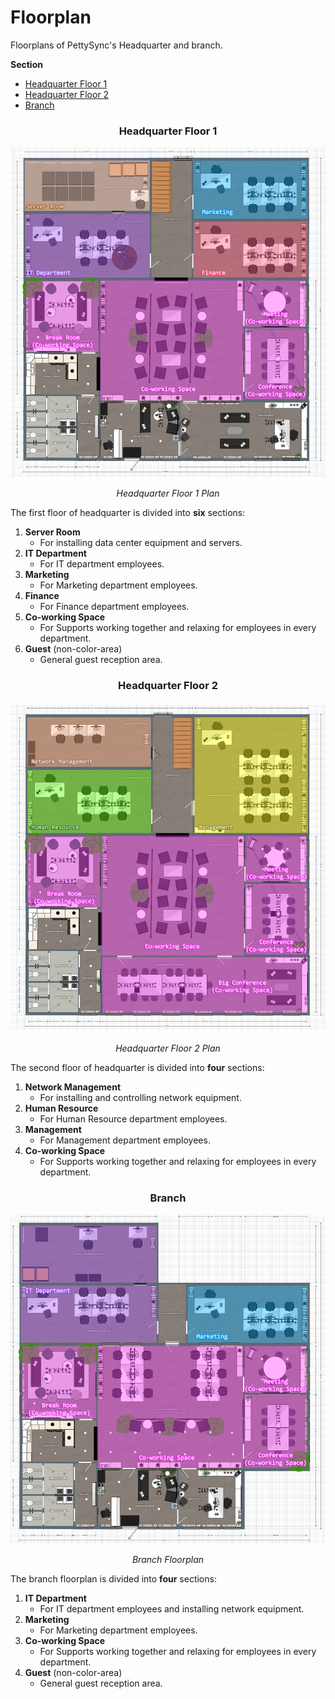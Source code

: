 # Floorplan

Floorplans of PettySync's Headquarter and branch.

<div class="warning">

**Section**

- [Headquarter Floor 1](#headquarter-floor-1)
- [Headquarter Floor 2](#headquarter-floor-2)
- [Branch](#branch)

</div>

### <p style="text-align: center; italic;">Headquarter Floor 1</p>
![headquarter floor-1 plan image](../images/floorplan/HQ1-Sectioned.png)
*<p style="text-align: center;">Headquarter Floor 1 Plan</p>*

The first floor of headquarter is divided into **six** sections:
1. **Server Room**
    - For installing data center equipment and servers. 
2. **IT Department**
    - For IT department employees.
3. **Marketing**
    - For Marketing department employees.
4. **Finance**
    - For Finance department employees.
5. **Co-working Space**
    - For Supports working together and relaxing for employees in every department.
6. **Guest** (non-color-area)
    - General guest reception area.

### <p style="text-align: center; italic;">Headquarter Floor 2</p>
![headquarter floor-2 plan image](../images/floorplan/HQ2-Sectioned.png)
*<p style="text-align: center;">Headquarter Floor 2 Plan</p>*

The second floor of headquarter is divided into **four** sections:
1. **Network Management**
    - For installing and controlling network equipment.
2. **Human Resource**
    - For Human Resource department employees.
3. **Management**
    - For Management department employees.
4. **Co-working Space**
    - For Supports working together and relaxing for employees in every department.

### <p style="text-align: center; italic;">Branch</p>
![branch plan image](../images/floorplan/BR-Sectioned.png)
*<p style="text-align: center;">Branch Floorplan</p>*

The branch floorplan is divided into **four** sections:
1. **IT Department**
    - For IT department employees and installing network equipment.
2. **Marketing**
    - For Marketing department employees.
3. **Co-working Space**
    - For Supports working together and relaxing for employees in every department.
4. **Guest** (non-color-area)
    - General guest reception area.